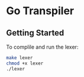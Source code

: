 # Go Transpiler

## Getting Started
To complile and run the lexer:
```bash
make lexer
chmod +x lexer
./lexer
```
